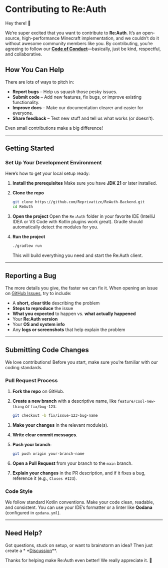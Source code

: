# Contributing to Re:Auth

Hey there! 👋

We’re super excited that you want to contribute to **Re:Auth**. It’s an open-source, high-performance Minecraft
implementation, and we couldn’t do it without awesome community members like you. By contributing, you’re agreeing to
follow our **[Code of Conduct](https://www.google.com/search?q=CODE_OF_CONDUCT.md)**—basically, just be kind,
respectful, and collaborative.

## How You Can Help

There are lots of ways to pitch in:

* **Report bugs** – Help us squash those pesky issues.
* **Submit code** – Add new features, fix bugs, or improve existing functionality.
* **Improve docs** – Make our documentation clearer and easier for everyone.
* **Share feedback** – Test new stuff and tell us what works (or doesn’t).

Even small contributions make a big difference!

---

## Getting Started

### Set Up Your Development Environment

Here’s how to get your local setup ready:

1. **Install the prerequisites**
   Make sure you have **JDK 21** or later installed.

2. **Clone the repo**

   ```bash
   git clone https://github.com/Reprivatize/ReAuth-Backend.git
   cd ReAuth
   ```

3. **Open the project**
   Open the `Re:Auth` folder in your favorite IDE (IntelliJ IDEA or VS Code with Kotlin plugins work great). Gradle
   should automatically detect the modules for you.

4. **Run the project**

   ```bash
   ./gradlew run
   ```

   This will build everything you need and start the Re:Auth client.

---

## Reporting a Bug

The more details you give, the faster we can fix it. When opening an issue
on [GitHub Issues](https://github.com/Reprivatize/ReAuth-Backend/issues), try to include:

* A **short, clear title** describing the problem
* **Steps to reproduce** the issue
* **What you expected** to happen vs. **what actually happened**
* Your **Re:Auth version**
* Your **OS and system info**
* Any **logs or screenshots** that help explain the problem

---

## Submitting Code Changes

We love contributions! Before you start, make sure you’re familiar with our coding standards.

### Pull Request Process

1. **Fork the repo** on GitHub.

2. **Create a new branch** with a descriptive name, like `feature/cool-new-thing` or `fix/bug-123`:

   ```bash
   git checkout -b fix/issue-123-bug-name
   ```

3. **Make your changes** in the relevant module(s).

4. **Write clear commit messages**.

5. **Push your branch**:

   ```bash
   git push origin your-branch-name
   ```

6. **Open a Pull Request** from your branch to the `main` branch.

7. **Explain your changes** in the PR description, and if it fixes a bug, reference it (e.g., `Closes #123`).

### Code Style

We follow standard Kotlin conventions. Make your code clean, readable, and consistent. You can use your IDE’s formatter
or a linter like **Qodana** (configured in `qodana.yml`).

---

## Need Help?

Got questions, stuck on setup, or want to brainstorm an idea? Then just create a *
*[Discussion](https://github.com/mtctx/Re:Auth/discussions)**.

Thanks for helping make Re:Auth even better! We really appreciate it. 💜
